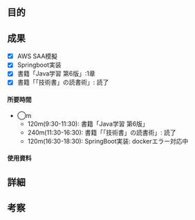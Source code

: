 ## 目的
<!-- 目的(〜を知りたい/〜を実装したい) -->

## 成果
<!-- 成果(できたこと/できなかったこと) -->
- [x] AWS SAA模擬
- [x] Springboot実装
- [x] 書籍「Java学習 第6版」:1章
- [x] 書籍「「技術書」の読書術」: 読了
#### 所要時間
- ◯m
  - 120m(9:30-11:30): 書籍「Java学習 第6版」
  - 240m(11:30-16:30): 書籍「「技術書」の読書術」: 読了
  - 120m(16:30-18:30): SpringBoot実装: dockerエラー対応中
#### 使用資料
<!-- 使用資料(教材/書籍/ワークシート/Youtube) -->

## 詳細
<!-- 詳細(キーワード/プロセス//具体例を挙げる/今回の課題解決を今後に繋げられる形で記録) -->


## 考察
<!-- 考察(今後の展望/) -->
